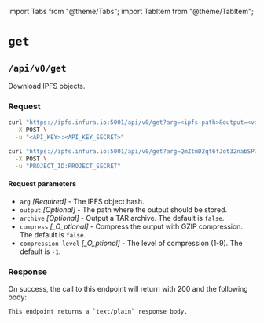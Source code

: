 import Tabs from "@theme/Tabs";
import TabItem from "@theme/TabItem";

# `get`

## `/api/v0/get`

Download IPFS objects.

### Request

<Tabs>
  <TabItem value="Syntax" label="Syntax" default>

```bash
curl "https://ipfs.infura.io:5001/api/v0/get?arg=<ipfs-path>&output=<value>&archive=false&compress=false&compression-level=-1" \
  -X POST \
  -u "<API_KEY>:<API_KEY_SECRET>"
```

  </TabItem>
  <TabItem value="Example" label="Example" >

```bash
curl "https://ipfs.infura.io:5001/api/v0/get?arg=QmZtmD2qt6fJot32nabSP3CUjicnypEBz7bHVDhPQt9aAy&archive=true" \
  -X POST \
  -u "PROJECT_ID:PROJECT_SECRET"
```

  </TabItem>
</Tabs>

#### Request parameters

- `arg` _\[Required]_ - The IPFS object hash.
- `output` _\[Optional]_ - The path where the output should be stored.
- `archive` _\[Optional]_ - Output a TAR archive. The default is `false`.
- `compress` _\[\_O_ptional]_ - Compress the output with GZIP compression. The default is `false`.
- `compression-level` _\[\_O_ptional]_ - The level of compression (1-9). The default is `-1`.

### Response

On success, the call to this endpoint will return with 200 and the following body:

```
This endpoint returns a `text/plain` response body.
```
